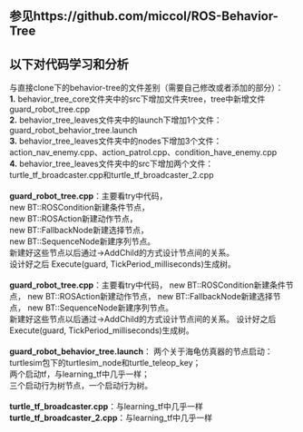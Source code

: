 参见https://github.com/miccol/ROS-Behavior-Tree
-----------

以下对代码学习和分析
-------
与直接clone下的behavior-tree的文件差别（需要自己修改或者添加的部分）：  
**1.** behavior_tree_core文件夹中的src下增加文件夹tree，tree中新增文件guard_robot_tree.cpp  
**2.** behavior_tree_leaves文件夹中的launch下增加1个文件：guard_robot_behavior_tree.launch   </br>
**3.** behavior_tree_leaves文件夹中的nodes下增加3个文件：action_nav_enemy.cpp、action_patrol.cpp、condition_have_enemy.cpp</br>
**4.** behavior_tree_leaves文件夹中的src下增加两个文件：turtle_tf_broadcaster.cpp和turtle_tf_broadcaster_2.cpp</br></br>
**guard_robot_tree.cpp**：主要看try中代码，  
new BT::ROSCondition新建条件节点，  
new BT::ROSAction新建动作节点，  
new BT::FallbackNode新建选择节点，  
new BT::SequenceNode新建序列节点。  
新建好这些节点以后通过->AddChild的方式设计节点间的关系。  
设计好之后 Execute(guard, TickPeriod_milliseconds)生成树。</br></br>
**guard_robot_tree.cpp**：主要看try中代码，
new BT::ROSCondition新建条件节点，
new BT::ROSAction新建动作节点，
new BT::FallbackNode新建选择节点，
new BT::SequenceNode新建序列节点。  
新建好这些节点以后通过->AddChild的方式设计节点间的关系。
设计好之后 Execute(guard, TickPeriod_milliseconds)生成树。</br></br>
**guard_robot_behavior_tree.launch**：
两个关于海龟仿真器的节点启动：turtlesim包下的turtlesim_node和turtle_teleop_key；  
两个启动tf，与learning_tf中几乎一样；  
三个启动行为树节点，一个启动行为树。  </br></br>
**turtle_tf_broadcaster.cpp**：与learning_tf中几乎一样  </br>
**turtle_tf_broadcaster_2.cpp**：与learning_tf中几乎一样

